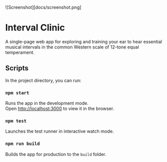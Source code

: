 ![Screenshot][docs/screenshot.png]

# Interval Clinic

A single-page web app for exploring and training your ear to hear essential musical intervals in the common Western scale of 12-tone equal temperament.


## Scripts

In the project directory, you can run:

### `npm start`

Runs the app in the development mode.<br />
Open [http://localhost:3000](http://localhost:3000) to view it in the browser.

### `npm test`

Launches the test runner in interactive watch mode.<br />

### `npm run build`

Builds the app for production to the `build` folder.<br />
